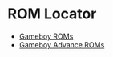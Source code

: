 # ROM Locator
- [Gameboy ROMs](https://legal-roms.fandom.com/wiki/List_of_Game_Boy_ROMs)
- [Gameboy Advance ROMs](https://legal-roms.fandom.com/wiki/List_of_Game_Boy_Advance_ROMs)
